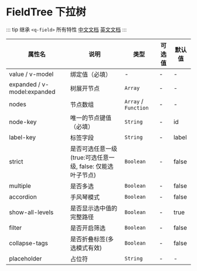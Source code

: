 # FieldTree 下拉树

::: tip
继承 `<q-field>` 所有特性
[中文文档](http://www.quasarchs.com/vue-components/field) [英文文档](https://quasar.dev/vue-components/field)
:::

| 属性名                         | 说明                                    | 类型                   | 可选值 | 默认值   |
|-----------------------------|---------------------------------------|----------------------|-----|-------|
| value / v-model             | 绑定值（必填）                               | -                    | -   | -     |
| expanded / v-model:expanded | 树展开节点                                 | `Array`              | -   | -     |
| nodes                       | 节点数组                                  | `Array` / `Function` | -   | -     |
| node-key                    | 唯一的节点键值（必填）                           | `String`             | -   | id    |
| label-key                   | 标签字段                                  | `String`             | -   | label |
| strict                      | 是否可选任意一级(true:可选任意一级, false: 仅能选叶子节点) | `Boolean`            | -   | false |
| multiple                    | 是否多选                                  | `Boolean`            | -   | false |
| accordion                   | 手风琴模式                                 | `Boolean`            | -   | false |
| show-all-levels             | 是否显示选中值的完整路径                          | `Boolean`            | -   | true  |
| filter                      | 是否开启筛选                                | `Boolean`            | -   | false |
| collapse-tags               | 是否折叠标签(多选模式有效)                        | `Boolean`            | -   | false |
| placeholder                 | 占位符                                   | `String`             | -   | -     |
